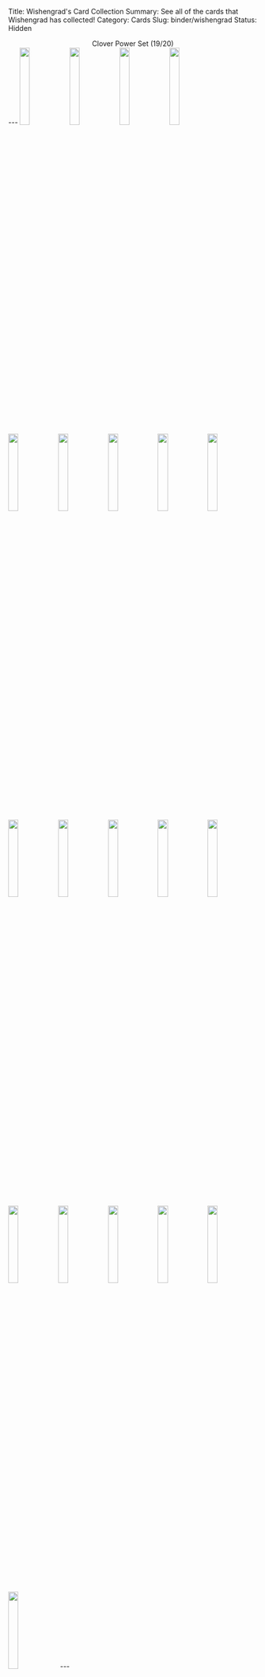 Title: Wishengrad's Card Collection
Summary: See all of the cards that Wishengrad has collected!
Category: Cards
Slug: binder/wishengrad
Status: Hidden

<center>Clover Power Set (19/20)</center>
---
<a href='/card/21237ee9b3ca1/'><img src='/images/cards/21237ee9b3ca1-small.png' width='20%'></a><a href='/card/7cc1d724b2621/'><img src='/images/cards/7cc1d724b2621-small.png' width='20%'></a><a href='/card/547c93afbd692/'><img src='/images/cards/547c93afbd692-small.png' width='20%'></a><a href='/card/fc19809dc9183/'><img src='/images/cards/fc19809dc9183-small.png' width='20%'></a><a href='/card/5728258ed23d4/'><img src='/images/cards/5728258ed23d4-small.png' width='20%'></a><a href='/card/282f0b71360a5/'><img src='/images/cards/282f0b71360a5-small.png' width='20%'></a><a href='/card/c4ce84b15fed7/'><img src='/images/cards/c4ce84b15fed7-small.png' width='20%'></a><a href='/card/b92b48f7f5e28/'><img src='/images/cards/b92b48f7f5e28-small.png' width='20%'></a><a href='/card/96487ec96fb09/'><img src='/images/cards/96487ec96fb09-small.png' width='20%'></a><a href='/card/9489c9ff45ad10/'><img src='/images/cards/9489c9ff45ad10-small.png' width='20%'></a><a href='/card/7698bc91a42511/'><img src='/images/cards/7698bc91a42511-small.png' width='20%'></a><a href='/card/d7064d6712ea12/'><img src='/images/cards/d7064d6712ea12-small.png' width='20%'></a><a href='/card/d72e35b107d113/'><img src='/images/cards/d72e35b107d113-small.png' width='20%'></a><img src='/images/cards/back-small.png' width='20%'><a href='/card/8afda7024ce515/'><img src='/images/cards/8afda7024ce515-small.png' width='20%'></a><a href='/card/47e418648ab716/'><img src='/images/cards/47e418648ab716-small.png' width='20%'></a><a href='/card/6bbd232a253317/'><img src='/images/cards/6bbd232a253317-small.png' width='20%'></a><a href='/card/19d6ffca4e1818/'><img src='/images/cards/19d6ffca4e1818-small.png' width='20%'></a><a href='/card/b85133aeee1f19/'><img src='/images/cards/b85133aeee1f19-small.png' width='20%'></a><a href='/card/24baab34ee5420/'><img src='/images/cards/24baab34ee5420-small.png' width='20%'></a>
---
<center><h2>Event Cards (1)</h2></center>
---
<center><a href='/card/b8ad08aca188/'><img src='/images/cards/b8ad08aca188-small.png' width='20%'></a></center>